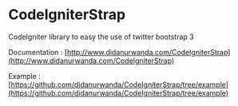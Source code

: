 CodeIgniterStrap
==================

CodeIgniter library to easy the use of twitter bootstrap 3

Documentation : [http://www.didanurwanda.com/CodeIgniterStrap](http://www.didanurwanda.com/CodeIgniterStrap)

Example : [https://github.com/didanurwanda/CodeIgniterStrap/tree/example](https://github.com/didanurwanda/CodeIgniterStrap/tree/example) 

